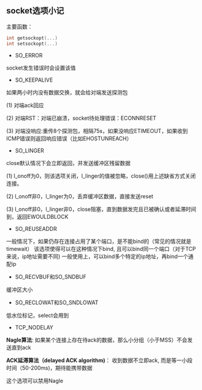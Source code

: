 


## socket选项小记 


主要函数：
```c
int getsockopt(...)
int setsockopt(...)
```


* SO_ERROR

socket发生错误时会设置该值



* SO_KEEPALIVE

如果两小时内没有数据交换，就会给对端发送探测包

(1) 对端ack回应

(2) 对端RST：对端已崩溃，socket待处理错误：ECONNRESET

(3) 对端没响应:重传8个探测包，相隔75s，如果没响应ETIMEOUT，如果收到ICMP错误则返回响应错误（比如EHOSTUNREACH）




* SO_LINGER

 close默认情况下会立即返回，并发送缓冲区残留数据

(1) l_onoff为0，则该选项关闭，l_linger的值被忽略，close()用上述缺省方式关闭连接。

(2) l_onoff非0，l_linger为0，丢弃缓冲区数据，直接发送reset

(3) l_onoff非0，l_linger非0，close阻塞，直到数据发完且已被确认或者延滞时间到，返回EWOULDBLOCK




* SO_REUSEADDR

一般情况下，如果仍存在连接占用了某个端口，是不能bind的（常见的情况就是timewait）
该选项使得可以在这种情况下bind, 且可以bind同一个端口（对于TCP来说，ip地址需要不同)
一般使用上，可以bind多个特定的ip地址，再bind一个通配ip



* SO_RECVBUF和SO_SNDBUF

缓冲区大小



* SO_RECLOWAT和SO_SNDLOWAT

低水位标记，select会用到



* TCP_NODELAY

**Nagle算法**: 如果某个连接上存在待ack的数据，那么小分组（小于MSS）不会发送直到ack

**ACK延滞算法（delayed ACK algorithm)**： 收到数据不立即ack, 而是等一小段时间（50-200ms)，期待能携带数据

这个选项可以禁用Nagle








